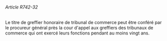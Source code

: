 ###### Article R742-32

Le titre de greffier honoraire de tribunal de commerce peut être conféré par le procureur général près la cour d'appel aux greffiers des tribunaux de commerce qui ont exercé leurs fonctions pendant au moins vingt ans.

